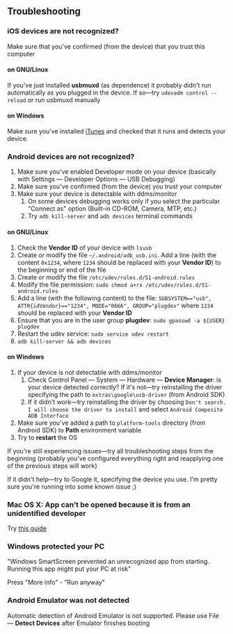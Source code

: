 Troubleshooting
---------------

### iOS devices are not recognized?
Make sure that you've confirmed (from the device) that you trust this computer

#### on GNU/Linux
If you've just installed **usbmuxd** (as dependence) it probably didn't run
automatically as you plugged in the device.
If so—try `udevadm control --reload` or run usbmuxd manually

#### on Windows
Make sure you've installed [iTunes](https://www.apple.com/itunes/download/)
and checked that it runs and detects your device

### Android devices are not recognized?
1. Make sure you've enabled Developer mode on your device (basically with Settings — Developer Options — USB Debugging)
2. Make sure you've confirmed (from the device) you trust your computer
3. Make sure your device is detectable with ddms/monitor
    1. On some devices debugging works only if you select the particular "Connect as" option (Built-in CD-ROM, Camera, MTP, etc.)
    2. Try `adb kill-server` and `adb devices` terminal commands

#### on GNU/Linux
1. Check the **Vendor ID** of your device with `lsusb`
2. Create or modify the file `~/.android/adb_usb.ini`. Add a line (with the content `0x1234`, where `1234` should be replaced with your **Vendor ID**) to the beginning or end of the file
3. Create or modify the file `/etc/udev/rules.d/51-android.rules`
4. Modify the file permission: `sudo chmod a+rx /etc/udev/rules.d/51-android.rules`
5. Add a line (with the following content) to the file: `SUBSYSTEM=="usb", ATTR{idVendor}=="1234", MODE="0666", GROUP="plugdev"` where `1234` should be replaced with your **Vendor ID**
6. Ensure that you are in the user group **plugdev**: `sudo gpasswd -a ${USER} plugdev`
7. Restart the udev service: `sudo service udev restart`
8. `adb kill-server && adb devices`

#### on Windows
1. If your device is not detectable with ddms/monitor
    1. Check Control Panel — System — Hardware — **Device Manager**: is your device detected correctly? If it's not—try reinstalling the driver specifying the path to `extras\google\usb-driver` (from Android SDK)
    2. If it didn't work—try reinstalling the driver by choosing `Don't search. I will choose the driver to install` and select `Android Composite ADB Interface`
2. Make sure you've added a path to `platform-tools` directory (from Android SDK) to **Path** environment variable
3. Try to **restart** the OS

If you're still experiencing issues—try all troubleshooting steps from the beginning (probably you've configured everything right and reapplying one of the previous steps will work)

If it didn't help—try to Google it, specifying the device you use. I'm pretty sure you're running into some known issue ;)

### Mac OS X: App can’t be opened because it is from an unidentified developer
Try [this guide](http://osxdaily.com/2012/07/27/app-cant-be-opened-because-it-is-from-an-unidentified-developer/)

### Windows protected your PC
"Windows SmartScreen prevented an unrecognized app from starting. Running this app might put your PC at risk"

Press "More info" - "Run anyway"

### Android Emulator was not detected
Automatic detection of Android Emulator is not supported. Please use File — **Detect Devices** after Emulator finishes booting
